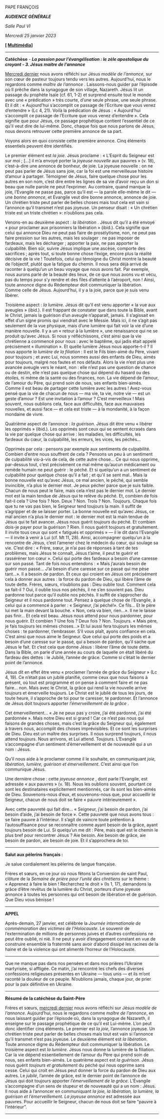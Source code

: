 PAPE FRANÇOIS

***AUDIENCE GÉNÉRALE***

*Salle Paul VI*

*Mercredi 25 janvier 2023*

**[ [Multimédia](https://www.vatican.va/content/francesco/fr/events/event.dir.html/content/vaticanevents/fr/2023/1/25/udienza-generale.html)]**

_______________________________________

**Catéchèse** - ***La passion pour l’évangélisation : le zèle apostolique du croyant - 3. Jésus maitre de l’annonce***

[Mercredi dernier](https://www.vatican.va/content/francesco/fr/audiences/2023/documents/20230118-udienza-generale.html) nous avons réfléchi sur Jésus *modèle de l’annonce,* sur son cœur de pasteur toujours tendu vers les autres. Aujourd’hui, nous le regardons comme *maître de l’annonce* . Laissons-nous guider par l’épisode où Il prêche dans la synagogue de son village, Nazareth. Jésus lit un passage du prophète Isaïe (cf. 61, 1-2) et surprend ensuite tout le monde avec une « prédication » très courte, d’une seule phrase, une seule phrase. Et il dit : « Aujourd’hui s’accomplit ce passage de l’Ecriture que vous venez d’entendre » (Lc 4, 21). Voilà la prédication de Jésus : « Aujourd’hui s’accomplit ce passage de l’Ecriture que vous venez d’entendre ». Cela signifie que pour Jésus, ce passage prophétique contient l’essentiel de ce qu’il veut dire de lui-même. Donc, chaque fois que nous parlons de Jésus, nous devons retrouver cette première annonce de sa part.

Voyons alors en quoi consiste cette première annonce. Cinq éléments essentiels peuvent être identifiés.

Le premier élément est *la joie*. Jésus proclame : « L’Esprit du Seigneur est sur moi ; [...] il m’a envoyé porter la *joyeuse nouvelle* aux pauvres » (v. 18), c’est-à-dire une annonce de bonheur, de joie. La joyeuse nouvelle : on ne peut pas parler de Jésus sans joie, car la foi est une merveilleuse histoire d’amour à partager. Témoigner de Jésus, faire quelque chose pour les autres en son nom, c’est dire entre les lignes de sa vie d’avoir reçu un don si beau que nulle parole ne peut l’exprimer. Au contraire, quand manque la joie, l’Evangile ne passe pas, parce qu’il est — la parole elle-même le dit — une *bonne annonce*, et Evangile veut dire bonne annonce, annonce de joie. Un chrétien triste peut parler de belles choses mais tout cela est vain si l’annonce qu’il transmet n’est pas joyeuse. Un penseur disait : « Un chrétien triste est un triste chrétien »: n’oublions pas cela.

Venons-en au deuxième aspect : *la libération* . Jésus dit qu’il a été envoyé « pour proclamer aux prisonniers la libération » (ibid.). Cela signifie que celui qui annonce Dieu ne peut pas faire de prosélytisme, non, ne peut pas faire pression sur les autres, mais les soulager : ne pas imposer de fardeaux, mais les décharger ; apporter la paix, ne pas apporter la culpabilité. Bien sûr, suivre Jésus implique une ascèse, comporte des sacrifices ; après tout, si toute bonne chose l’exige, encore plus la réalité décisive de la vie ! Toutefois, celui qui témoigne du Christ montre la beauté de l’objectif, plutôt que la fatigue du chemin. Il nous sera déjà arrivé de raconter à quelqu’un un beau voyage que nous avons fait. Par exemple, nous aurons parlé de la beauté des lieux, de ce que nous avons vu et vécu, pas du temps pour s’y rendre et des files d’attente à l’aéroport, non ! Ainsi, toute annonce digne du Rédempteur doit communiquer la libération. Comme celle de Jésus. Aujourd’hui, il y a la joie, parce que je suis venu libérer.

Troisième aspect : *la lumière*. Jésus dit qu’il est venu apporter « la vue aux aveugles » (ibid.). Il est frappant de constater que dans toute la Bible, avant le Christ, jamais la guérison d’un aveugle n’apparaît, jamais. Il s’agissait en effet d’un signe promis qui viendrait avec le Messie. Mais ici, il ne s’agit pas seulement de la vue physique, mais d’une lumière qui fait voir la vie d’une manière nouvelle. Il y a un « retour à la lumière », une renaissance qui ne se produit qu’avec Jésus. Si nous y réfléchissons, c’est ainsi que la vie chrétienne a commencé pour nous : avec le baptême, qui jadis était appelé précisément « illumination ». Et quelle lumière Jésus nous apporte-t-il ? Il nous apporte *la lumière de la filiation* : Il est le Fils bien-aimé du Père, vivant pour toujours ; et avec Lui, nous sommes aussi des enfants de Dieu, aimés pour toujours, malgré nos fautes et nos défauts. Alors la vie n’est plus une avancée aveugle vers le néant, non : elle n’est pas une question de chance ou de destin, elle n’est pas quelque chose qui dépend du hasard ou des étoiles, ni même de la santé ou des finances, non. La vie dépend de l’amour, de l’amour du Père, qui prend soin de nous, ses enfants bien-aimés. Comme il est beau de partager cette lumière avec les autres ! Avez-vous pensé que la vie de chacun de nous — ma vie, ta vie, notre vie — est un geste d’amour ? Est une invitation à l’amour ? C’est merveilleux ! Mais souvent, nous oublions cela, face aux difficultés, face aux mauvaises nouvelles, et aussi face — et cela est triste — à la mondanité, à la façon mondaine de vivre.

Quatrième aspect de l’annonce : *la guérison*. Jésus dit être venu « libérer les opprimés » (ibid.). Les opprimés sont ceux qui se sentent écrasés dans la vie par quelque chose qui arrive : les maladies, les difficultés, les fardeaux du cœur, la culpabilité, les erreurs, les vices, les péchés...

Opprimés par cela : pensons par exemple aux sentiments de culpabilité. Combien d’entre nous souffrent de cela ? Pensons un peu à un sentiment de culpabilité vis-à-vis de cela, de cette autre chose... Ce qui nous opprime, par-dessus tout, c’est précisément ce mal même qu’aucun médicament ou remède humain ne peut guérir : le péché. Et si quelqu’un a un sentiment de culpabilité pour quelque chose qu’il a fait ; et qu’il se sent mal.. Mais la bonne nouvelle est qu’avec Jésus, ce mal ancien, le péché, qui semble invincible, n’a plus le dernier mot. Je peux pécher parce que je suis faible. Chacun de nous peut le faire, mais cela n’est pas le dernier mot. Le dernier mot est la main tendue de Jésus qui te relève du péché. Et, combien de fois fait-il cela ? Une fois ? Non. Deux ? Non. Trois ? Non. Toujours. Chaque fois que tu ne vas pas bien, le Seigneur tend toujours la main. Il suffit de s’agripper et de se laisser porter. La bonne nouvelle est qu’avec Jésus, ce mal ancien n’a plus le dernier mot : le dernier mot est la main tendue de Jésus qui te fait avancer. Jésus nous guérit *toujours* du péché. Et combien dois-je payer pour la guérison ? Rien. Il nous guérit toujours et gratuitement. Il invite tous ceux qui sont « fatigués et opprimés » — il le dit dans l’Evangile — il invite à venir à Lui (cf. Mt 11, 28). Ainsi, accompagner quelqu’un à la rencontre de Jésus, c’est l’amener chez le médecin du cœur, qui soulage sa vie. C’est dire : « Frère, sœur, je n’ai pas de réponses à tant de tes problèmes, mais Jésus te connaît, Jésus t’aime, il peut te guérir et rasséréner ton cœur ». Celui qui porte des fardeaux a besoin d’une caresse sur son passé. Tant de fois nous entendons : « Mais j’aurais besoin de guérir mon passé... J’ai besoin d’une caresse sur ce passé qui me pèse tant...». Il a besoin de pardon. Et ceux qui croient en Jésus ont précisément cela à donner aux autres : la force du pardon de Dieu, qui libère l’âme de toute dette. Frères, sœurs, n’oublions pas : Dieu oublie tout. Comment cela se fait-il ? Oui, il oublie tous nos péchés, il ne s’en souvient pas. Dieu pardonne tout parce qu’il oublie nos péchés. Il suffit de s’approcher du Seigneur et il nous pardonne tout. Pensez à quelque chose de l’Evangile, à celui qui a commencé à parler : « Seigneur, j’ai péché!». Ce fils... Et le père lui met la main devant la bouche. « Non, cela va bien, rien...». Il ne le laisse pas finir... Et cela est beau. Jésus nous attend pour nous pardonner, pour nous guérir. Et combien ? Une fois ? Deux fois ? Non. Toujours. « Mais père, je fais toujours les mêmes choses...» Et lui aussi fera toujours les mêmes choses : te pardonner, t’embrasser. S’il vous plaît, ayons confiance en cela. C’est ainsi que nous aime le Seigneur. Que celui qui porte des poids et a besoin d’une caresse sur le passé, qui a besoin de pardon, qu’il sache que Jésus le fait. Et c’est cela que donne Jésus : libérer l’âme de toute dette. Dans la Bible, on parle d’une année au cours de laquelle on était libéré du fardeau des dettes : le Jubilé, l’année de grâce. Comme si c’était le dernier point de l’annonce.

Jésus dit en effet être venu « proclamer l’année de grâce du Seigneur » (Lc 4, 19). Ce n’était pas un jubilé planifié, comme ceux que nous faisons à présent, où tout est programmé et on pense à comment faire et ne pas faire... non. Mais avec le Christ, la grâce qui rend la vie nouvelle arrive toujours et émerveille toujours. Le Christ est le jubilé de tous les jours, de toute heure, il s’approche de toi pour te caresser, te pardonner. Et l’annonce de Jésus doit toujours apporter *l’émerveillement de la grâce* .

Cet émerveillement... « Je ne peux pas y croire, j’ai été pardonné, j’ai été pardonnée ». Mais notre Dieu est si grand ! Car ce n’est pas nous qui faisons de grandes choses, mais c’est la grâce du Seigneur qui, également à travers nous, accomplit des choses imprévisibles. Et ce sont les surprises de Dieu. Dieu est un maître des surprises. Il nous surprend toujours, il nous attend toujours. Nous arrivons, et Lui attend. Toujours. L’Evangile s’accompagne d’un sentiment d’émerveillement et de nouveauté qui a un nom : Jésus.

Qu’il nous aide à le proclamer comme il le souhaite, en communiquant *joie, libération, lumière, guérison et émerveillement*. C’est ainsi que l’on communique Jésus.

Une dernière chose : cette *joyeuse annonce* , dont parle l’Evangile, est adressée « aux pauvres » (v. 18). Nous les oublions souvent, pourtant ce sont les destinataires explicitement mentionnés, car ils sont les bien-aimés de Dieu. Souvenons-nous d’eux, et souvenons-nous que, pour accueillir le Seigneur, chacun de nous doit se faire « pauvre intérieurement ».

Avec cette pauvreté qui fait dire... « Seigneur, j’ai besoin de pardon, j’ai besoin d’aide, j’ai besoin de force ». Cette pauvreté que nous avons tous : se faire pauvre à l’intérieur. Il s’agit de vaincre toute prétention à l’autosuffisance pour se reconnaître comme ayant besoin de la grâce, ayant toujours besoin de Lui. Si quelqu’un me dit : Père, mais quel est le chemin le plus bref pour rencontrer Jésus ? Aie besoin. Aie besoin de grâce, aie besoin de pardon, aie besoin de joie. Et il s’approchera de toi.

* * *

**Salut aux pèlerins français :**

Je salue cordialement les pèlerins de langue française.

Frères et sœurs, en ce jour où nous fêtons la Conversion de saint Paul, clôture de la *Semaine de prière pour l’unité des chrétiens* sur le thème : « Apprenez à faire le bien ! Recherchez le droit » (Is 1, 17), demandons la grâce d’être revêtus de la lumière du Christ, porteurs d’une joyeuse annonce à toutes les personnes qui ont besoin de libération et de guérison. Que Dieu vous bénisse !

____________________________________________________

**APPEL**

Après-demain, 27 janvier, est célébrée la *Journée internationale de commémoration des victimes de l’Holocauste*. Le souvenir de l’extermination de millions de personnes juives et d’autres confessions ne peut être oublié, ni nié. Il ne peut y avoir d’engagement constant en vue de construire ensemble la fraternité sans avoir d’abord dissipé les racines de la haine et de la violence qui ont alimenté l’horreur de l’Holocauste.

* * *

Que ne manque pas dans nos pensées et dans nos prières l’Ukraine martyrisée, si affligée. Ce matin, j’ai rencontré les chefs des diverses confessions religieuses présentes en Ukraine — tous unis — et ils m’ont raconté la douleur de ce peuple. N’oublions jamais, chaque jour, de prier pour la paix définitive en Ukraine.

* * *

**Résumé de la catéchèse du Saint-Père**

Frères et sœurs, [mercredi dernier](https://www.vatican.va/content/francesco/fr/events/event.dir.html/content/vaticanevents/fr/2023/1/18/udienza-generale.html) nous avons réfléchi sur Jésus *modèle de l’annonce*. Aujourd’hui, nous le regardons comme *maître de l’annonce*, en nous laissant guider par l’épisode où, dans la synagogue de Nazareth, il enseigne sur le passage prophétique de ce qu’il est Lui-même. L’on peut donc identifier cinq éléments. Le premier est *la joie*, l’annonce joyeuse. Un chrétien triste peut parler de belles choses mais tout est vain si l’annonce qu’il transmet n’est pas joyeuse. Le deuxième élément est *la libération*. Toute annonce digne du Rédempteur doit communiquer la libération. Le troisième aspect est *la lumière*. Jésus nous donne la lumière de la filiation. Car la vie dépend essentiellement de l’amour du Père qui prend soin de nous, ses enfants bien-aimés. Le quatrième aspect est *la guérison*. Jésus nous guérit *toujours et gratuitement* du péché qui nous opprime sans cesse. Celui qui croit en Jésus peut donner la force du pardon de Dieu aux autres. Le *jubilé*, l’année de grâce, est le dernier point de l’annonce de Jésus qui doit toujours apporter *l’émerveillement de la grâce*. L’Évangile s’accompagne d’un sens de stupeur et de nouveauté qui a un nom : Jésus. Il nous aide à l’annoncer en communiquant *la joie, la libération, la lumière, la guérison et l’émerveillement*. *La joyeuse annonce* est adressée aux pauvres. Pour accueillir le Seigneur, chacun de nous doit se faire “pauvre à l’intérieur”.

* * *